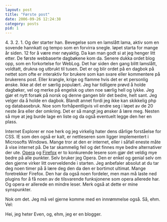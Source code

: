 ```yaml
---
layout: post
title: "Første post"
date: 2006-09-26 12:24:38
category: posts
pid: 1
---
```

<p>4. 3. 2. 1. Og der starter han. Bevegelse som en lamslått lama, aktiv som en sovende hannkatt og tempo som en forvirra snegle. løpet starta for mange år siden. 12 for å være mer nøyaktig. Da kan man godt si at jeg henger litt etter. De første webbaserte dagbøkene kom da. Senere dukka ordet blog opp, som en forkortelse for WebLog. Det har siden den gang blitt lamslått, voldtatt, drukna og utbrukt til tusen. Det er og blir ordet på en dagbok på nettet som ofte er interaktiv for brukere som kan svare eller kommentere på brukerens post. Eller krangle, krige og flamme hvis det er et personlig ønske. Ikke at det er særlig populært. Jeg har tidligere prøvd å holde dagbøker, vel og merke på engelsk og uten noe særlig hell og lykke. Jeg gjør et nytt forsøk på norsk og denne gangen blir det bedre, helt sant. Jeg velger da å holde en dagbok. Blandt annet fordi jeg ikke kan skikkelig php og databasebruk. Noe som forhåpentligvis vil endre seg i løpet av de 20 neste åra eller der omkring. Det er så mangt jeg ønsker å lære meg. Nesten så mye at jeg burde lage en liste og da også eventuelt legge den her en plass.</p>

Internet Explorer er noe herk og jeg virkelig hater dens dårlige forståelse for CSS. IE som den også er kalt, er nettleseren som ligger implementert i Microsofts Windows. Mange tror at den er internet, eller i såfall eneste måte å vise internet på. De tar skammelig feil og det finnes mye bedre alternativer der ute. [Opera][1] og [Firefox][2] er to konkurende lesere som gjør det veldig mye bedre på alle punkter. Selv bruker jeg Opera. Den er enkel og genial selv om den gjerne virker litt overveldende i starten. Jeg anbefaler absolut at du tar deg noen timer på å lære deg den da den er bortimot ultimat. Mange foretrekker Firefox. Den har da også noen fordeler, men man må laste ned plugins for å få noen av de tilsvarende funksjonene som opera allerede har. Og opera er allerede en mindre leser. Merk også at dette er mine synspunkter.

Nok om det. Jeg må vel gjerne komme med en innrømmelse også. Så, ehm. Vel:

Hei, jeg heter Even, og, ehm, jeg er en blogger.

 [1]: http://opera.com
 [2]: http://getfirefox.com